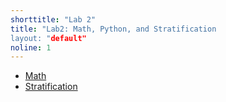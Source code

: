 ```yaml
---
shorttitle: "Lab 2"
title: "Lab2: Math, Python, and Stratification
layout: "default"
noline: 1
---
```


- [Math](../wiki/mathlab.html)
- [Stratification](../wiki/stratlab.html)
